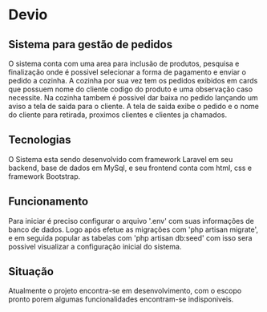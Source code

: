 # Devio
## Sistema para gestão de pedidos

O sistema conta com uma area para inclusão de produtos, pesquisa e finalização onde é possivel selecionar a forma de pagamento e enviar o pedido a cozinha.
A cozinha por sua vez tem os pedidos exibidos em cards que possuem nome do cliente codigo do produto e uma observação caso necessite. Na cozinha tambem é possivel dar baixa no pedido lançando um aviso a tela de saida para o cliente.
A tela de saida exibe o pedido e o nome do cliente para retirada, proximos clientes e clientes ja chamados.

## Tecnologias

O Sistema esta sendo desenvolvido com framework Laravel em seu backend, base de dados em MySql, e seu frontend conta com html, css e framework Bootstrap.

## Funcionamento

Para iniciar é preciso configurar o arquivo '.env' com suas informações de banco de dados.
Logo após efetue as migrações com 'php artisan migrate', e em seguida popular as tabelas com 'php artisan db:seed' com isso sera possivel visualizar a configuração inicial do sistema.

## Situação

Atualmente o projeto encontra-se em desenvolvimento, com o escopo pronto porem algumas funcionalidades encontram-se indisponiveis.